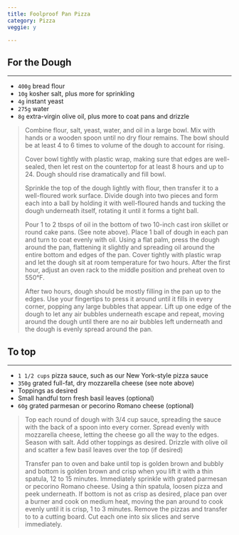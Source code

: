 ```yaml
---
title: Foolproof Pan Pizza 
category: Pizza
veggie: y

--- 
```


## For the Dough 

---

* `400g` bread flour
* `10g` kosher salt, plus more for sprinkling
* `4g` instant yeast
* `275g` water
* `8g` extra-virgin olive oil, plus more to coat pans and drizzle

> Combine flour, salt, yeast, water, and oil in a large bowl. Mix with hands or a wooden spoon until no dry flour remains. The bowl should be at least 4 to 6 times to volume of the dough to account for rising.
>
> Cover bowl tightly with plastic wrap, making sure that edges are well-sealed, then let rest on the countertop for at least 8 hours and up to 24. Dough should rise dramatically and fill bowl.
>
> Sprinkle the top of the dough lightly with flour, then transfer it to a well-floured work surface. Divide dough into two pieces and form each into a ball by holding it with well-floured hands and tucking the dough underneath itself, rotating it until it forms a tight ball.
>
> Pour 1 to 2 tbsps of oil in the bottom of two 10-inch cast iron skillet or round cake pans. (See note above). Place 1 ball of dough in each pan and turn to coat evenly with oil. Using a flat palm, press the dough around the pan, flattening it slightly and spreading oil around the entire bottom and edges of the pan. Cover tightly with plastic wrap and let the dough sit at room temperature for two hours. After the first hour, adjust an oven rack to the middle position and preheat oven to 550°F.
>
> After two hours, dough should be mostly filling in the pan up to the edges. Use your fingertips to press it around until it fills in every corner, popping any large bubbles that appear. Lift up one edge of the dough to let any air bubbles underneath escape and repeat, moving around the dough until there are no air bubbles left underneath and the dough is evenly spread around the pan.

## To top 

---

* `1 1/2 cups` pizza sauce, such as our New York-style pizza sauce
* `350g` grated full-fat, dry mozzarella cheese (see note above)
* Toppings as desired
* Small handful torn fresh basil leaves (optional)
* `60g` grated parmesan or pecorino Romano cheese (optional)
 
> Top each round of dough with 3/4 cup sauce, spreading the sauce with the back of a spoon into every corner. Spread evenly with mozzarella cheese, letting the cheese go all the way to the edges. Season with salt. Add other toppings as desired. Drizzle with olive oil and scatter a few basil leaves over the top (if desired)
>
> Transfer pan to oven and bake until top is golden brown and bubbly and bottom is golden brown and crisp when you lift it with a thin spatula, 12 to 15 minutes. Immediately sprinkle with grated parmesan or pecorino Romano cheese. Using a thin spatula, loosen pizza and peek underneath. If bottom is not as crisp as desired, place pan over a burner and cook on medium heat, moving the pan around to cook evenly until it is crisp, 1 to 3 minutes. Remove the pizzas and transfer to to a cutting board. Cut each one into six slices and serve immediately.
